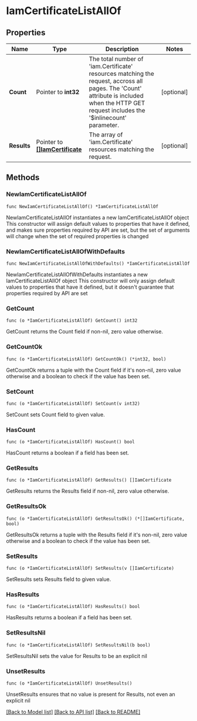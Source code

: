 # IamCertificateListAllOf

## Properties

Name | Type | Description | Notes
------------ | ------------- | ------------- | -------------
**Count** | Pointer to **int32** | The total number of &#39;iam.Certificate&#39; resources matching the request, accross all pages. The &#39;Count&#39; attribute is included when the HTTP GET request includes the &#39;$inlinecount&#39; parameter. | [optional] 
**Results** | Pointer to [**[]IamCertificate**](iam.Certificate.md) | The array of &#39;iam.Certificate&#39; resources matching the request. | [optional] 

## Methods

### NewIamCertificateListAllOf

`func NewIamCertificateListAllOf() *IamCertificateListAllOf`

NewIamCertificateListAllOf instantiates a new IamCertificateListAllOf object
This constructor will assign default values to properties that have it defined,
and makes sure properties required by API are set, but the set of arguments
will change when the set of required properties is changed

### NewIamCertificateListAllOfWithDefaults

`func NewIamCertificateListAllOfWithDefaults() *IamCertificateListAllOf`

NewIamCertificateListAllOfWithDefaults instantiates a new IamCertificateListAllOf object
This constructor will only assign default values to properties that have it defined,
but it doesn't guarantee that properties required by API are set

### GetCount

`func (o *IamCertificateListAllOf) GetCount() int32`

GetCount returns the Count field if non-nil, zero value otherwise.

### GetCountOk

`func (o *IamCertificateListAllOf) GetCountOk() (*int32, bool)`

GetCountOk returns a tuple with the Count field if it's non-nil, zero value otherwise
and a boolean to check if the value has been set.

### SetCount

`func (o *IamCertificateListAllOf) SetCount(v int32)`

SetCount sets Count field to given value.

### HasCount

`func (o *IamCertificateListAllOf) HasCount() bool`

HasCount returns a boolean if a field has been set.

### GetResults

`func (o *IamCertificateListAllOf) GetResults() []IamCertificate`

GetResults returns the Results field if non-nil, zero value otherwise.

### GetResultsOk

`func (o *IamCertificateListAllOf) GetResultsOk() (*[]IamCertificate, bool)`

GetResultsOk returns a tuple with the Results field if it's non-nil, zero value otherwise
and a boolean to check if the value has been set.

### SetResults

`func (o *IamCertificateListAllOf) SetResults(v []IamCertificate)`

SetResults sets Results field to given value.

### HasResults

`func (o *IamCertificateListAllOf) HasResults() bool`

HasResults returns a boolean if a field has been set.

### SetResultsNil

`func (o *IamCertificateListAllOf) SetResultsNil(b bool)`

 SetResultsNil sets the value for Results to be an explicit nil

### UnsetResults
`func (o *IamCertificateListAllOf) UnsetResults()`

UnsetResults ensures that no value is present for Results, not even an explicit nil

[[Back to Model list]](../README.md#documentation-for-models) [[Back to API list]](../README.md#documentation-for-api-endpoints) [[Back to README]](../README.md)


